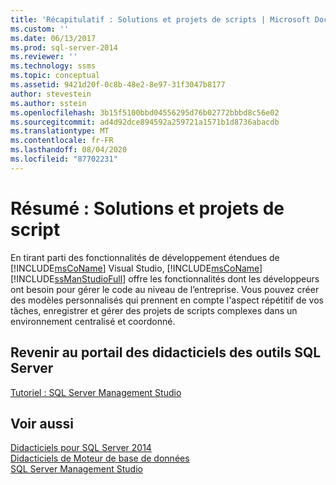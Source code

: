 ```yaml
---
title: 'Récapitulatif : Solutions et projets de scripts | Microsoft Docs'
ms.custom: ''
ms.date: 06/13/2017
ms.prod: sql-server-2014
ms.reviewer: ''
ms.technology: ssms
ms.topic: conceptual
ms.assetid: 9421d20f-0c8b-48e2-8e97-31f3047b8177
author: stevestein
ms.author: sstein
ms.openlocfilehash: 3b15f5100bbd04556295d76b02772bbbd8c56e02
ms.sourcegitcommit: ad4d92dce894592a259721a1571b1d8736abacdb
ms.translationtype: MT
ms.contentlocale: fr-FR
ms.lasthandoff: 08/04/2020
ms.locfileid: "87702231"
---
```

# <a name="summary-solutions-and-script-projects"></a>Résumé : Solutions et projets de script
   En tirant parti des fonctionnalités de développement étendues de [!INCLUDE[msCoName](../../includes/msconame-md.md)] Visual Studio, [!INCLUDE[msCoName](../../includes/msconame-md.md)] [!INCLUDE[ssManStudioFull](../../includes/ssmanstudiofull-md.md)] offre les fonctionnalités dont les développeurs ont besoin pour gérer le code au niveau de l’entreprise. Vous pouvez créer des modèles personnalisés qui prennent en compte l'aspect répétitif de vos tâches, enregistrer et gérer des projets de scripts complexes dans un environnement centralisé et coordonné.  
  
## <a name="return-to-sql-server-tools-tutorials-portal"></a>Revenir au portail des didacticiels des outils SQL Server  
 [Tutoriel : SQL Server Management Studio](tutorial-sql-server-management-studio.md)  
  
## <a name="see-also"></a>Voir aussi  
 [Didacticiels pour SQL Server 2014](tutorial-sql-server-management-studio.md)   
 [Didacticiels de Moteur de base de données](../../relational-databases/database-engine-tutorials.md)   
 [SQL Server Management Studio](../sql-server-management-studio-ssms.md)  
  
  
